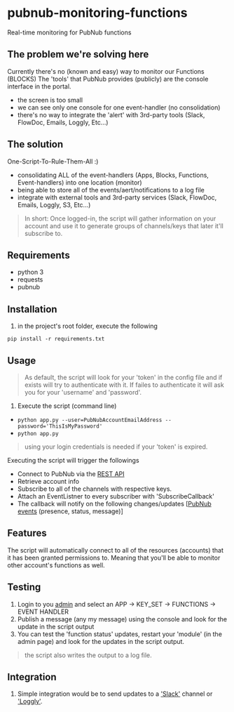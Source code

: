 # pubnub-monitoring-functions
Real-time monitoring for PubNub functions

## The problem we're solving here
Currently there's no (known and easy) way to monitor our Functions (BLOCKS)
The 'tools' that PubNub provides (publicly) are the console interface in the portal.
- the screen is too small
- we can see only one console for one event-handler (no consolidation)
- there's no way to integrate the 'alert' with 3rd-party tools (Slack, FlowDoc, Emails, Loggly, Etc...)

## The solution
One-Script-To-Rule-Them-All :)
- consolidating ALL of the event-handlers (Apps, Blocks, Functions, Event-handlers) into one location (monitor)
- being able to store all of the events/aert/notifications to a log file
- integrate with external tools and 3rd-party services (Slack, FlowDoc, Emails, Loggly, S3, Etc...)


> In short: Once logged-in, the script will gather information on your account and use it to generate groups of channels/keys that later it'll subscribe to.

## Requirements
- python 3
- requests
- pubnub

## Installation
1. in the project's root folder, execute the following

```pip install -r requirements.txt```

## Usage
> As default, the script will look for your 'token' in the config file and if exists will try to authenticate with it.
If failes to authenticate it will ask you for your 'username' and 'password'.

1. Execute the script (command line)

- ```python app.py --user=PubNubAccountEmailAddress --password='ThisIsMyPassword'```
- ```python app.py```
> using your login credentials is needed if your 'token' is expired.

Executing the script will trigger the followings
- Connect to PubNub via the [REST API][0]
- Retrieve account info
- Subscribe to all of the channels with respective keys.
- Attach an EventListner to every subscriber with 'SubscribeCallback'
- The callback will notify on the following changes/updates [[PubNub events][1] (presence, status, message)]

## Features
The script will automatically connect to all of the resources (accounts) that it has been granted permissions to.
Meaning that you'll be able to monitor other account's functions as well.

## Testing
1. Login to you [admin][2] and select an APP -> KEY_SET -> FUNCTIONS -> EVENT HANDLER
2. Publish a message (any my message) using the console and look for the update in the script output
3. You can test the 'function status' updates, restart your 'module' (in the admin page) and look for the updates in the script output.
> the script also writes the output to a log file.

## Integration
1. Simple integration would be to send updates to a ['Slack'][3] channel or ['Loggly'][4].

[0]: https://www.pubnub.com/docs/blocks/restful-api
[1]: https://www.pubnub.com/docs/python/pubnub-python-sdk
[2]: https://admin.pubnub.com
[3]: https://github.com/slackapi/python-slackclient
[4]: https://www.loggly.com/docs/python-http/
